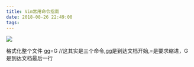 ```yaml
---
title: Vim常用命令指南
date: 2018-08-26 22:49:00
tags:
---
```


![](https://www.haldir66.ga/static/imgs/food_truck_hotdog_night_city.jpg)

格式化整个文件
gg=G //这其实是三个命令,gg是到达文档开始,=是要求缩进，G是到达文档最后一行


